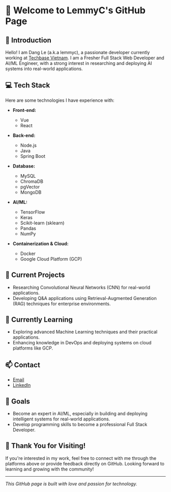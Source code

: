 # 👋 Welcome to LemmyC's GitHub Page

## 📝 Introduction
Hello! I am Dang Le (a.k.a lemmyc), a passionate developer currently working at [Techbase Vietnam](https://www.techbasevn.com/). I am a Fresher Full Stack Web Developer and AI/ML Engineer, with a strong interest in researching and deploying AI systems into real-world applications.

## 💻 Tech Stack
Here are some technologies I have experience with:

- **Front-end:**
  - Vue
  - React

- **Back-end:**
  - Node.js
  - Java
  - Spring Boot

- **Database:**
  - MySQL
  - ChromaDB
  - pgVector
  - MongoDB

- **AI/ML:**
  - TensorFlow
  - Keras
  - Scikit-learn (sklearn)
  - Pandas
  - NumPy

- **Containerization & Cloud:**
  - Docker
  - Google Cloud Platform (GCP)

## 🔭 Current Projects
- Researching Convolutional Neural Networks (CNN) for real-world applications.
- Developing Q&A applications using Retrieval-Augmented Generation (RAG) techniques for enterprise environments.

## 🌱 Currently Learning
- Exploring advanced Machine Learning techniques and their practical applications.
- Enhancing knowledge in DevOps and deploying systems on cloud platforms like GCP.

## 📫 Contact
- [Email](mailto:lnbdang@gmail.com)
- [LinkedIn](https://www.linkedin.com/in/lnbdang/)

## 🎯 Goals
- Become an expert in AI/ML, especially in building and deploying intelligent systems for real-world applications.
- Develop programming skills to become a professional Full Stack Developer.

## 🎉 Thank You for Visiting!
If you're interested in my work, feel free to connect with me through the platforms above or provide feedback directly on GitHub. Looking forward to learning and growing with the community!

---

*This GitHub page is built with love and passion for technology.*
